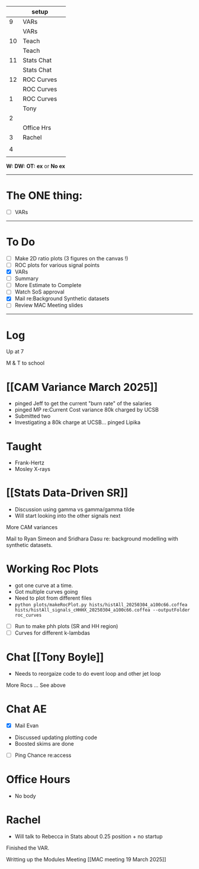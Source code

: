 
|     | setup      |     |
| --- | ---------- | --- |
| 9   | VARs       |     |
|     | VARs       |     |
| 10  | Teach      |     |
|     | Teach      |     |
| 11  | Stats Chat |     |
|     | Stats Chat |     |
| 12  | ROC Curves |     |
|     | ROC Curves |     |
| 1   | ROC Curves |     |
|     | Tony       |     |
| 2   |            |     |
|     | Office Hrs |     |
| 3   | Rachel     |     |
|     |            |     |
| 4   |            |     |
|     |            |     |

**W:**
**DW:**
**OT:**
**ex** or **No ex**

---
# The ONE thing: 
- [ ] VARs

---
# To Do

- [ ] Make 2D ratio plots (3 figures on the canvas !)
- [ ] ROC plots for various signal points
- [x] VARs
- [ ] Summary 
- [ ] More Estimate to Complete
- [ ] Watch SoS approval
- [x] Mail re:Background Synthetic datasets
- [ ] Review MAC Meeting slides

---

# Log

Up at 7

M & T to school 

# [[CAM Variance March 2025]]
- pinged Jeff to get the current "burn rate" of the salaries
- pinged MP re:Current Cost variance 80k charged by UCSB
- Submitted two 
- Investigating a 80k charge at UCSB... pinged Lipika


# Taught
- Frank-Hertz 
- Mosley X-rays

# [[Stats Data-Driven SR]]
- Discussion using gamma vs gamma/gamma tilde
- Will start looking into the other signals next

More CAM variances

Mail to Ryan Simeon and Sridhara Dasu re: background modelling with synthetic datasets.


# Working Roc Plots
- got one curve at a time.
- Got multiple curves going
- Need to plot from different files
- `python plots/makeRocPlot.py hists/histAll_20250304_a100c66.coffea hists/histAll_signals_cHHHX_20250304_a100c66.coffea --outputFolder roc_curves`
- [ ] Run to make phh plots (SR and HH region)
- [ ] Curves for different k-lambdas

# Chat [[Tony Boyle]]
- Needs to reorgaize code to do event loop and other jet loop


More Rocs ... See above

# Chat AE
- [x] Mail Evan
- Discussed updating plotting code
- Boosted skims are done 
- [ ] Ping Chance re:access


# Office Hours
- No body

# Rachel 
- Will talk to Rebecca in Stats about 0.25 position + no startup

Finished the VAR. 

Writting up the Modules Meeting [[MAC meeting 19 March 2025]]


